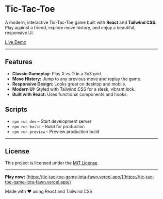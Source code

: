 # Tic-Tac-Toe

A modern, interactive Tic-Tac-Toe game built with **React** and **Tailwind CSS**. Play against a friend, explore move history, and enjoy a beautiful, responsive UI.

[Live Demo](https://tic-tac-toe-game-iota-fawn.vercel.app/)

---

## Features

- **Classic Gameplay:** Play X vs O in a 3x3 grid.
- **Move History:** Jump to any previous move and replay the game.
- **Responsive Design:** Looks great on desktop and mobile.
- **Modern UI:** Styled with Tailwind CSS for a sleek, vibrant look.
- **Built with React:** Uses functional components and hooks.



## Scripts

- `npm run dev` – Start development server
- `npm run build` – Build for production
- `npm run preview` – Preview production build

---

## License

This project is licensed under the [MIT License](LICENSE).

---

**Play now:** [https://tic-tac-toe-game-iota-fawn.vercel.app/](https://tic-tac-toe-game-iota-fawn.vercel.app/)

Made with ❤️ using React and Tailwind CSS.
